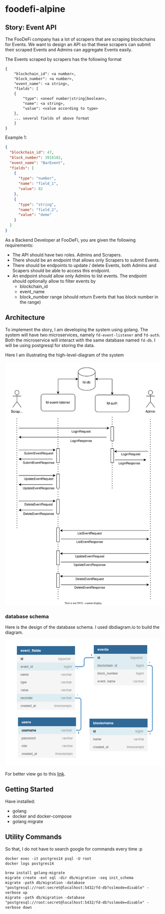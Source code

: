 # foodefi-alpine

## Story: Event API

The FooDeFi company has a lot of scrapers that are scraping blockchains for Events. We want to design an API so that
these scrapers can submit their scraped Events and Admins can aggregate Events easily.

The Events scraped by scrapers has the following format

```
{
    "blockchain_id": <a number>,
    "block_number": <a number>,
    "event_name": <a string>,
    "fields": [
    {
        "type": <oneof number|string|boolean>,
        "name": <a string>,
        "value": <value according to type>
    },
    ... several fields of above format
    ]
}
```

Example 1:

```json
{
  "blockchain_id": 47,
  "block_number": 3916102,
  "event_name": "BarEvent",
  "fields": [
    {
      "type": "number",
      "name": "field_1",
      "value": 82
    },
    {
      "type": "string",
      "name": "field_2",
      "value": "demo"
    }
  ]
}

```

As a Backend Developer at FooDeFi, you are given the following requirements:

- The API should have two roles. Admins and Scrapers. 
- There should be an endpoint that allows only Scrapers to submit Events. 
- There should be endpoints to update / delete Events, both Admins and Scapers should be able to access this endpoint. 
- An endpoint should allow only Admins to list events. The endpoint should optionally allow to filter events by
  - blockchain_id 
  - event_name 
  - block_number range (should return Events that has block number in the range)


## Architecture
To implement the story, I am developing the system using golang.
The system will have two microservices, namely `fd-event-listener` and `fd-auth`.
Both the microservice will interact with the same database named `fd-db`. I will be using
postgresql for storing the data.

Here I am illustrating the high-level-diagram of the system

![Alt text](./doc-file/test.svg)

### database schema
Here is the design of the database schema. I used dbdiagram.io to build the diagram.

![Alt text](./doc-file/db-digram.png)

For better view go to this [link](https://dbdiagram.io/d/620b828085022f4ee597fc93).

## Getting Started
Have installed:
- golang
- docker and docker-compose
- golang migrate

## Utility Commands
So that, I do not have to search google for commands every time :p

```shell
docker exec -it postgres14 psql -U root
docker logs postgres14
```
```shell
brew install golang-migrate
migrate create -ext sql -dir db/migration -seq init_schema
migrate -path db/migration -database "postgresql://root:secret@localhost:5432/fd-db?sslmode=disable" -verbose up  
migrate -path db/migration -database "postgresql://root:secret@localhost:5432/fd-db?sslmode=disable" -verbose down
```
